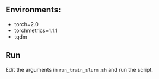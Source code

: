 ## Environments:
* torch=2.0
* torchmetrics=1.1.1
* tqdm

## Run
Edit the arguments in `run_train_slurm.sh` and run the script.
